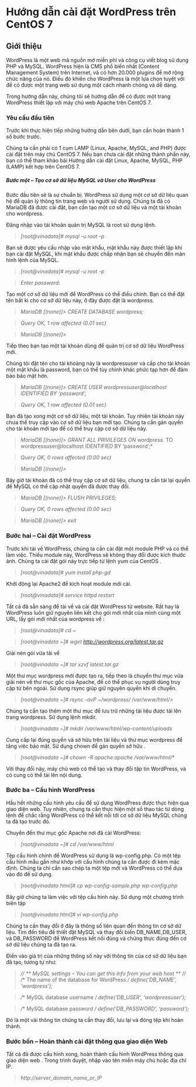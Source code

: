 # Hướng dẫn cài đặt WordPress trên CentOS 7

## Giới thiệu

WordPress là một web mã nguồn mở miễn phí và công cụ viết blog sử dụng PHP và MySQL. WordPress hiện là CMS phổ biến nhất (Content Management System) trên Internet, và có hơn 20.000 plugins để mở rộng chức năng của nó. Điều đó khiến cho WordPress là một lựa chọn tuyệt vời để có được một trang web sử dụng một cách nhanh chóng và dễ dàng.

Trong hướng dẫn này, chúng tôi sẽ hướng dẫn để có được một trang WordPress thiết lập với máy chủ web Apache trên CentOS 7.

### Yêu cầu đầu tiên
Trước khi thực hiện tiếp những hướng dẫn bên dưới, bạn cần hoàn thành 1 số bước trước.

Chúng ta cần phải có 1 cụm LAMP (Linux, Apache, MySQL, and PHP) được cài đặt trên máy chủ CentOS 7. Nếu bạn chưa cài đặt những thành phần này, bạn có thể tham khảo bài Hướng dẫn cài đặt Linux, Apache, MySQL, PHP (LAMP) kết hợp trên CentOS 7.

##### Bước một – Tạo cơ sở dữ liệu MySQL và User cho WordPress
Bước đầu tiên sẽ là sự chuẩn bị. WordPress sử dụng một cơ sở dữ liệu quan hệ để quản lý thông tin trang web và người sử dụng. Chúng ta đã có MariaDB đã được cài đặt, bạn cần tạo một cơ sở dữ liệu và một tài khoản cho wordpress.

Đăng nhập vào tài khoản quản trị MySQL là root sử dụng lệnh.

>*[root@vinadata]# mysql -u root -p*

Bạn sẽ được yêu cầu nhập vào mật khẩu, mật khẩu này được thiết lập khi bạn cài đặt MySQL, khi mật khẩu được chấp nhận bạn sẽ chuyển đến màn hình lệnh của MySQL.

>*[root@vinadata]# mysql -u root -p*

>*Enter password:*

Tạo một cơ sở dữ liệu mới để WordPress có thể điều chỉnh. Bạn có thể đặt tên bất kì cho cơ sở dữ liệu này, ở đây được đặt là wordpress.

>*MariaDB [(none)]> CREATE DATABASE wordpress;*

>*Query OK, 1 row affected (0.01 sec)*

>*MariaDB [(none)]>*

Tiếp theo bạn tạo một tài khoản dùng để quản trị cơ sở dữ liệu WordPress mới.

Chúng tôi đặt tên cho tài khoảng này là wordpressuser và cấp cho tài khoản một mật khẩu là password, bạn có thể tùy chỉnh khác phức tạp hơn để đảm bảo bảo mật hơn.

>*MariaDB [(none)]> CREATE USER wordpressuser@localhost IDENTIFIED BY ‘password’;*

>*Query OK, 1 row affected (0.01 sec)*

Bạn đã tạo xong một cơ sở dữ liệu, một tài khoản. Tuy nhiên tài khoản này chưa thể truy cập vào cơ sở dữ liệu bạn mới tạo. Chúng ta cần gán quyền cho tài khoản mới tạo để có thể truy cập cơ sở dữ liệu này.

>*MariaDB [(none)]> GRANT ALL PRIVILEGES ON wordpress.* TO wordpressuser@localhost IDENTIFIED BY ‘password’;*

>*Query OK, 0 rows affected (0.00 sec)*

>*MariaDB [(none)]>*

Bây giờ tài khoản đã có thể truy cập cơ sở dữ liệu, chung ta cần tải lại quyền để MySQL có thể cập nhật quyền đã được thay đổi.

>*MariaDB [(none)]> FLUSH PRIVILEGES;*

>*Query OK, 0 rows affected (0.00 sec)*

>*MariaDB [(none)]> exit*

 

### Bước hai – Cài đặt WordPress
Trước khi tải về WordPress, chúng ta cần cài đặt một module PHP và có thể làm việc. Thiếu module này, WordPress sẽ không thay đổi được kích thước ảnh. Chúng ta cài đặt gói này trực tiếp từ lệnh yum của CentOS .

>*[root@vinadata]# yum install php-gd*

Khởi động lại Apache2 để kích hoạt module mới cài.

>*[root@vinadata]# service httpd restart*

Tất cả đã sẵn sàng để tải về và cài đặt WordPress từ website. Rất hay là WordPress luôn giữ nguyên liên kết cho gói mới nhất của mình cùng một URL, lấy gói mới nhất của wordpress về :

>*[root@vinadata]# cd ~*

>*[root@vinadata ~]# wget http://wordpress.org/latest.tar.gz*

Giải nén gói vừa tải về

>*[root@vinadata ~]# tar xzvf latest.tar.gz*

Một thư mục wordpress mới được tạo ra, tiếp theo là chuyển thư mục vừa giải nén về thư mục gốc của Apache, để có thể phục vụ người dùng truy cập từ bên ngoài. Sử dụng rsync giúp giữ nguyên quyền khi di chuyển.

>*[root@vinadata ~]# rsync -avP ~/wordpress/ /var/www/html/>*

Chúng ta cần tạo thêm một thư mục để lưu trữ những tài liệu được tải lên trang wordpress. Sử dụng lệnh mkdir.

>*[root@vinadata ~]# mkdir /var/www/html/wp-content/uploads*

Cung cấp lại đúng quyền và sở hữu trên tài liệu và thư mục wordpress để tăng việc bảo mật. Sử dụng chown để gán quyền sở hữu .

>*[root@vinadata ~]# chown -R apache:apache /var/www/html/**

Với thay đổi này, máy chủ web có thể tạo và thay đổi tập tin WordPress, và có cung có thể tải lên nội dung.

### Bước ba – Cấu hình WordPress
Hầu hết những cấu hình yêu cầu để sử dụng WordPress được thực hiện qua giao diện web. Tuy nhiên, chung ta cần thực hiện một số thao tác từ dòng lệnh để chắc rằng WordPress có thể kết nối tới cơ sở dữ liệu MySQL chúng ta đã tạo trước đó.

Chuyển đến thư mục gốc Apache nơi đã cài WordPress:

>*[root@vinadata ~]# cd /var/www/html*

Tệp cấu hình chính để WordPress sử dụng là wp-config.php. Có một tệp cấu hình mẫu gần như khớp với cấu hình chúng ta cần được đi kèm mặc định. Chúng ta chỉ cần sao chép ta một tệp mới và WordPress có thể dựa vào đó để sử dụng.

>*[root@vinadata html]# cp wp-config-sample.php wp-config.php*

Bây giờ chúng ta làm việc với tệp cấu hình này. Sử dụng một chương trình biên tập

>*[root@vinadata html]# vi wp-config.php*

Chúng ta cần thay đổi ở đây là thông số liên quan đến thông tin cơ sở dữ liệu. Tìm đến tiêu đề thiết đặt MySQL và thay đổi biến DB_NAME,DB_USER, và DB_PASSWORD để WordPress kết nối đúng và chứng thực đúng đến cơ sở dữ liệu chúng ta đã tạo ra.

Điền vào giá trị của những thông số này với thông tin của cơ sở dữ liệu bạn đã tạo, tương tự như:

>*// ** MySQL settings – You can get this info from your web host ** //*
>*/** The name of the database for WordPress */*
>*define(‘DB_NAME’, ‘wordpress‘);*

>*/** MySQL database username */*
>*define(‘DB_USER’, ‘wordpressuser‘);*

>*/** MySQL database password */*
>*define(‘DB_PASSWORD’, ‘password‘);*

Đó là một vài thông tin chúng ta cần thay đổi, lưu lại và đóng tệp khi hoàn thành.

### Bước bốn – Hoàn thành cài đặt thông qua giao diện Web
Tất cả đã được cấu hình xong, hoàn thành cấu hình WordPress thông qua giao diện web . Trong trình duyệt, nhập vào tên miền máy chủ hoặc địa chỉ IP.

>*http://server_domain_name_or_IP*



